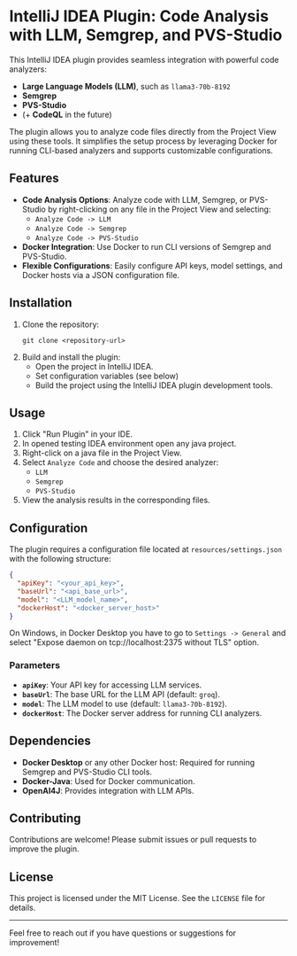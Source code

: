 # IntelliJ IDEA Plugin: Code Analysis with LLM, Semgrep, and PVS-Studio

This IntelliJ IDEA plugin provides seamless integration with powerful code analyzers:
- **Large Language Models (LLM)**, such as `llama3-70b-8192`
- **Semgrep**
- **PVS-Studio**
-  (+ **CodeQL** in the future)

The plugin allows you to analyze code files directly from the Project View using these tools. It simplifies the setup process by leveraging Docker for running CLI-based analyzers and supports customizable configurations.

## Features
- **Code Analysis Options**: Analyze code with LLM, Semgrep, or PVS-Studio by right-clicking on any file in the Project View and selecting:
  - `Analyze Code -> LLM`
  - `Analyze Code -> Semgrep`
  - `Analyze Code -> PVS-Studio`
- **Docker Integration**: Use Docker to run CLI versions of Semgrep and PVS-Studio.
- **Flexible Configurations**: Easily configure API keys, model settings, and Docker hosts via a JSON configuration file.

## Installation
1. Clone the repository:
   ```
   git clone <repository-url>
   ```
3. Build and install the plugin:
   - Open the project in IntelliJ IDEA.
   - Set configuration variables (see below)
   - Build the project using the IntelliJ IDEA plugin development tools.

## Usage
1. Click "Run Plugin" in your IDE.
2. In opened testing IDEA environment open any java project.
3. Right-click on a java file in the Project View.
4. Select `Analyze Code` and choose the desired analyzer:
   - `LLM`
   - `Semgrep`
   - `PVS-Studio`
5. View the analysis results in the corresponding files.

## Configuration
The plugin requires a configuration file located at `resources/settings.json` with the following structure:

```json
{
  "apiKey": "<your_api_key>",
  "baseUrl": "<api_base_url>",
  "model": "<LLM_model_name>",
  "dockerHost": "<docker_server_host>"
}
```

On Windows, in Docker Desktop you have to go to `Settings -> General` and select "Expose daemon on tcp://localhost:2375 without TLS" option.

### Parameters
- **`apiKey`**: Your API key for accessing LLM services.
- **`baseUrl`**: The base URL for the LLM API (default: `groq`).
- **`model`**: The LLM model to use (default: `llama3-70b-8192`).
- **`dockerHost`**: The Docker server address for running CLI analyzers.

## Dependencies
- **Docker Desktop** or any other Docker host: Required for running Semgrep and PVS-Studio CLI tools.
- **Docker-Java**: Used for Docker communication.
- **OpenAI4J**: Provides integration with LLM APIs.

## Contributing
Contributions are welcome! Please submit issues or pull requests to improve the plugin.

## License
This project is licensed under the MIT License. See the `LICENSE` file for details.

---
Feel free to reach out if you have questions or suggestions for improvement!

